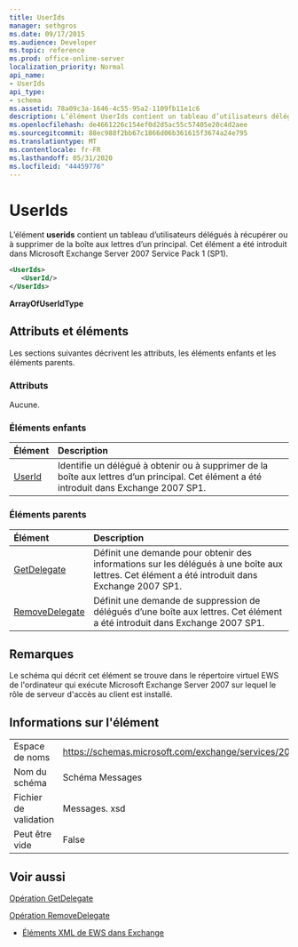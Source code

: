 ```yaml
---
title: UserIds
manager: sethgros
ms.date: 09/17/2015
ms.audience: Developer
ms.topic: reference
ms.prod: office-online-server
localization_priority: Normal
api_name:
- UserIds
api_type:
- schema
ms.assetid: 78a09c3a-1646-4c55-95a2-1109fb11e1c6
description: L’élément UserIds contient un tableau d’utilisateurs délégués à récupérer ou à supprimer de la boîte aux lettres d’un principal. Cet élément a été introduit dans Microsoft Exchange Server 2007 Service Pack 1 (SP1).
ms.openlocfilehash: de4661226c154ef0d2d5ac55c57405e20c4d2aee
ms.sourcegitcommit: 88ec988f2bb67c1866d06b361615f3674a24e795
ms.translationtype: MT
ms.contentlocale: fr-FR
ms.lasthandoff: 05/31/2020
ms.locfileid: "44459776"
---
```

# <a name="userids"></a>UserIds

L’élément **userids** contient un tableau d’utilisateurs délégués à récupérer ou à supprimer de la boîte aux lettres d’un principal. Cet élément a été introduit dans Microsoft Exchange Server 2007 Service Pack 1 (SP1). 
  
```xml
<UserIds>
   <UserId/>
</UserIds>
```

 **ArrayOfUserIdType**
## <a name="attributes-and-elements"></a>Attributs et éléments

Les sections suivantes décrivent les attributs, les éléments enfants et les éléments parents.
  
### <a name="attributes"></a>Attributs

Aucune.
  
### <a name="child-elements"></a>Éléments enfants

|**Élément**|**Description**|
|:-----|:-----|
|[UserId](userid.md) <br/> |Identifie un délégué à obtenir ou à supprimer de la boîte aux lettres d’un principal. Cet élément a été introduit dans Exchange 2007 SP1.  <br/> |
   
### <a name="parent-elements"></a>Éléments parents

|**Élément**|**Description**|
|:-----|:-----|
|[GetDelegate](getdelegate.md) <br/> |Définit une demande pour obtenir des informations sur les délégués à une boîte aux lettres. Cet élément a été introduit dans Exchange 2007 SP1.  <br/> |
|[RemoveDelegate](removedelegate.md) <br/> |Définit une demande de suppression de délégués d’une boîte aux lettres. Cet élément a été introduit dans Exchange 2007 SP1.  <br/> |
   
## <a name="remarks"></a>Remarques

Le schéma qui décrit cet élément se trouve dans le répertoire virtuel EWS de l'ordinateur qui exécute Microsoft Exchange Server 2007 sur lequel le rôle de serveur d'accès au client est installé.
  
## <a name="element-information"></a>Informations sur l'élément

|||
|:-----|:-----|
|Espace de noms  <br/> |https://schemas.microsoft.com/exchange/services/2006/messages  <br/> |
|Nom du schéma  <br/> |Schéma Messages  <br/> |
|Fichier de validation  <br/> |Messages. xsd  <br/> |
|Peut être vide  <br/> |False  <br/> |
   
## <a name="see-also"></a>Voir aussi



[Opération GetDelegate](getdelegate-operation.md)
  
[Opération RemoveDelegate](removedelegate-operation.md)


- [Éléments XML de EWS dans Exchange](ews-xml-elements-in-exchange.md)

